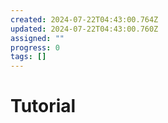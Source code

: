 ```yaml
---
created: 2024-07-22T04:43:00.764Z
updated: 2024-07-22T04:43:00.760Z
assigned: ""
progress: 0
tags: []
---
```


# Tutorial
